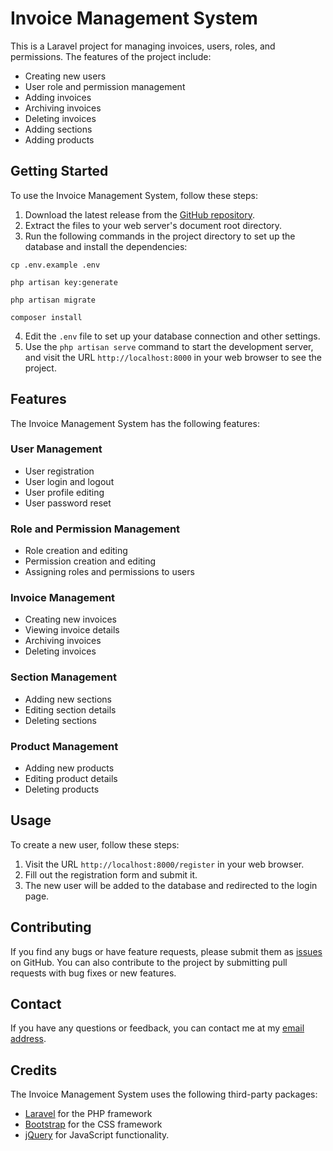 # Invoice Management System

This is a Laravel project for managing invoices, users, roles, and permissions. The features of the project include:

- Creating new users
- User role and permission management
- Adding invoices
- Archiving invoices
- Deleting invoices
- Adding sections
- Adding products

## Getting Started

To use the Invoice Management System, follow these steps:

1. Download the latest release from the [GitHub repository](https://github.com/your-username/invoice-management-system).
2. Extract the files to your web server's document root directory.
3. Run the following commands in the project directory to set up the database and install the dependencies:

```
cp .env.example .env
```
```
php artisan key:generate
```
```
php artisan migrate
```
```
composer install
```


4. Edit the `.env` file to set up your database connection and other settings.
5. Use the `php artisan serve` command to start the development server, and visit the URL `http://localhost:8000` in your web browser to see the project.

## Features

The Invoice Management System has the following features:

### User Management

- User registration
- User login and logout
- User profile editing
- User password reset

### Role and Permission Management

- Role creation and editing
- Permission creation and editing
- Assigning roles and permissions to users

### Invoice Management

- Creating new invoices
- Viewing invoice details
- Archiving invoices
- Deleting invoices

### Section Management

- Adding new sections
- Editing section details
- Deleting sections

### Product Management

- Adding new products
- Editing product details
- Deleting products

## Usage

To create a new user, follow these steps:

1. Visit the URL `http://localhost:8000/register` in your web browser.
2. Fill out the registration form and submit it.
3. The new user will be added to the database and redirected to the login page.

## Contributing

If you find any bugs or have feature requests, please submit them as [issues](https://github.com/your-username/invoice-management-system/issues) on GitHub. You can also contribute to the project by submitting pull requests with bug fixes or new features.


## Contact

If you have any questions or feedback, you can contact me at my [email address](mailto:mohamadalani963@gmail.com).

## Credits

The Invoice Management System uses the following third-party packages:

- [Laravel](https://laravel.com/) for the PHP framework
- [Bootstrap](https://getbootstrap.com/) for the CSS framework
- [jQuery](https://jquery.com/) for JavaScript functionality.
